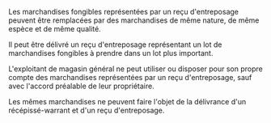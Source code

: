 Les marchandises fongibles représentées par un reçu d'entreposage peuvent être remplacées par des marchandises de même nature, de même espèce et de même qualité.

Il peut être délivré un reçu d'entreposage représentant un lot de marchandises fongibles à prendre dans un lot plus important.

L'exploitant de magasin général ne peut utiliser ou disposer pour son propre compte des marchandises représentées par un reçu d'entreposage, sauf avec l'accord préalable de leur propriétaire.

Les mêmes marchandises ne peuvent faire l'objet de la délivrance d'un récépissé-warrant et d'un reçu d'entreposage.

